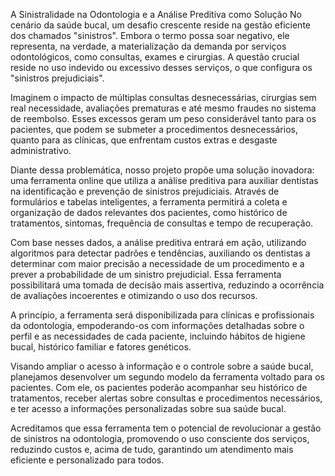 A Sinistralidade na Odontologia e a Análise Preditiva como Solução
No cenário da saúde bucal, um desafio crescente reside na gestão eficiente dos chamados "sinistros".  Embora o termo possa soar negativo, ele representa, na verdade, a materialização da demanda por serviços odontológicos, como consultas, exames e cirurgias. A questão crucial reside no uso indevido ou excessivo desses serviços,  o que configura os "sinistros prejudiciais".

Imaginem o impacto de múltiplas consultas desnecessárias, cirurgias sem real necessidade, avaliações prematuras e até mesmo fraudes no sistema de reembolso.  Esses excessos geram um peso considerável tanto para os pacientes, que podem se submeter a procedimentos desnecessários, quanto para as clínicas, que enfrentam custos extras e desgaste administrativo.

Diante dessa problemática, nosso projeto propõe uma solução inovadora: uma ferramenta online que utiliza a análise preditiva para auxiliar dentistas na identificação e prevenção de sinistros prejudiciais.  Através de formulários e tabelas inteligentes, a ferramenta permitirá a coleta e organização de dados relevantes dos pacientes, como histórico de tratamentos, sintomas, frequência de consultas e tempo de recuperação.

Com base nesses dados, a análise preditiva entrará em ação, utilizando algoritmos para detectar padrões e tendências, auxiliando os dentistas a determinar com maior precisão a necessidade de um procedimento e a prever a probabilidade de um sinistro prejudicial.  Essa ferramenta possibilitará uma tomada de decisão mais assertiva, reduzindo a ocorrência de avaliações incoerentes e otimizando o uso dos recursos.

A princípio, a ferramenta será disponibilizada para clínicas e profissionais da odontologia,  empoderando-os com informações detalhadas sobre o perfil e as necessidades de cada paciente, incluindo hábitos de higiene bucal, histórico familiar e fatores genéticos.

Visando ampliar o acesso à informação e o controle sobre a saúde bucal,  planejamos desenvolver um segundo modelo da ferramenta voltado para os pacientes.  Com ele,  os pacientes poderão acompanhar seu histórico de tratamentos,  receber alertas sobre consultas e procedimentos necessários,  e ter acesso a informações personalizadas sobre sua saúde bucal.

Acreditamos que essa ferramenta tem o potencial de revolucionar a gestão de sinistros na odontologia, promovendo o uso consciente dos serviços,  reduzindo custos e, acima de tudo,  garantindo um atendimento mais eficiente e personalizado para todos.
